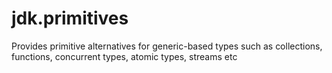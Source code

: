 # jdk.primitives
Provides primitive alternatives for generic-based types such as collections, functions, concurrent types, atomic types, streams etc